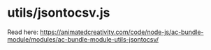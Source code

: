 # utils/jsontocsv.js

Read here: <https://animatedcreativity.com/code/node-js/ac-bundle-module/modules/ac-bundle-module-utils-jsontocsv/>
